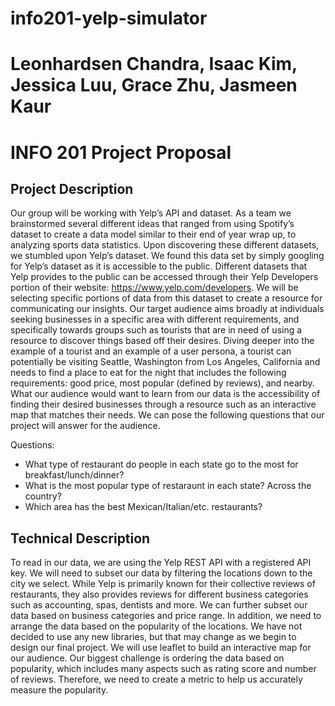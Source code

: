 # info201-yelp-simulator
# Leonhardsen Chandra, Isaac Kim, Jessica Luu, Grace Zhu, Jasmeen Kaur

# INFO 201 Project Proposal
## Project Description
Our group will be working with Yelp’s API and dataset. As a team we brainstormed several different ideas that ranged from using Spotify’s dataset to create a data model similar to their end of year wrap up, to analyzing sports data statistics. Upon discovering these different datasets, we stumbled upon Yelp’s dataset. We found this data set by simply googling for Yelp’s dataset as it is accessible to the public. Different datasets that Yelp provides to the public can be accessed through their Yelp Developers portion of their website: https://www.yelp.com/developers. We will be selecting specific portions of data from this dataset to create a resource for communicating our insights. 
Our target audience aims broadly at individuals seeking businesses in a specific area with different requirements, and specifically towards groups such as tourists that are in need of using a resource to discover things based off their desires. Diving deeper into the example of a tourist and an example of a user persona, a tourist can potentially be visiting Seattle, Washington from Los Angeles, California and needs to find a place to eat for the night that includes the following requirements: good price, most popular (defined by reviews), and nearby. 
What our audience would want to learn from our data is the accessibility of finding their desired businesses through a resource such as an interactive map that matches their needs. We can pose the following questions that our project will answer for the audience. 

Questions:
- What type of restaurant do people in each state go to the most for breakfast/lunch/dinner?
- What is the most popular type of restaraunt in each state? Across the country?
- Which area has the best Mexican/Italian/etc. restaurants?

## Technical Description
To read in our data, we are using the Yelp REST API with a registered API key. We will need to subset our data by filtering the locations down to the city we select. While Yelp is primarily known for their collective reviews of restaurants, they also provides reviews for different business categories such as accounting, spas, dentists and more. We can further subset our data based on business categories and price range. In addition, we need to arrange the data based on the popularity of the locations. We have not decided to use any new libraries, but that may change as we begin to design our final project. We will use leaflet to build an interactive map for our audience. Our biggest challenge is ordering the data based on popularity, which includes many aspects such as rating score and number of reviews. Therefore, we need to create a metric to help us accurately measure the popularity.
